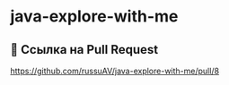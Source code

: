 # java-explore-with-me
## 📌 Ссылка на Pull Request

https://github.com/russuAV/java-explore-with-me/pull/8